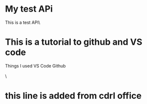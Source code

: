 # My test APi
This is a test API\

# This is a tutorial to github and VS code
Things I used
VS Code
Github
\
\
\
# this line is added from cdrl office
